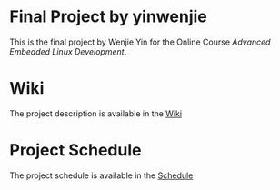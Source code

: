 # Final Project by yinwenjie

This is the final project by Wenjie.Yin for the Online Course _Advanced Embedded Linux Development_. 

# Wiki

The project description is available in the [Wiki](../../wiki)

# Project Schedule

The project schedule is available in the [Schedule](https://github.com/users/yinwenjie/projects/1/views/1)
